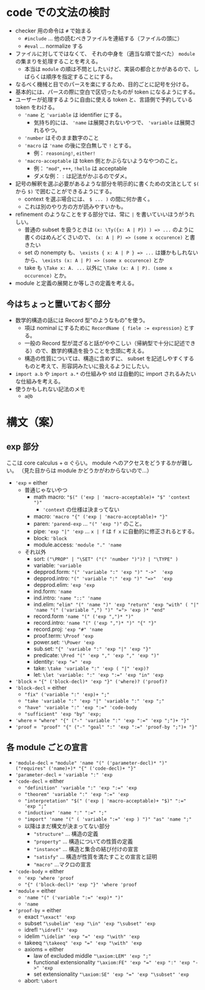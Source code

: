 # code での文法の検討
- checker 用の命令は `#` で始まる
  - `#include` ... 他の読むべきファイルを連結する（ファイルの頭に）
  - `#eval` ... normalize する
- ファイルに対してではなくて、 それの中身を（適当な順で並べた） `module` の集まりを処理することを考える。
  - 本当は `module` の順は不問としたいけど、実装の都合とかがあるので、しばらくは順序を指定することにする。
- なるべく機械と目でのパースを楽にするため、目的ごとに記号を分ける。
- 基本的には、パースの際に空白で区切ったものが token になるようにする。
- ユーザーが処理するように自由に使える token と、言語側で予約している token をわける。
  - `'name` と `'variable` は identifier にする。
    - 気持ち的には、 `'name` は展開されないやつで、 `'variable` は展開されるやつ。
  - `'number` はそのまま数字のこと
  - `'macro` は `'name` の後に空白無しで `!` とする。
    - 例： `reasoning!`, `either!`
  - `'macro-acceptable` は token 側とかぶらないようなやつのこと。 
    - 例： `"mod"`, `+++`, `!hello` は acceptable
    - ダメな例： `:` は記法がかぶるのでダメ。
- 記号の解釈を選ぶ必要があるような部分を明示的に書くための文法として `$(` から `$)` で囲むことができるようにする。
  - context を選ぶ場合には、 `$ ... )` の間に何か書く。
  - これは別のやり方の方が読みやすいかも。
- refinement のようなことをする部分では、常に `|` を書いていいほうがうれしい。
  - 普通の subset を扱うときは `(x: \Ty({x: A | P}) ) => ...` のように書くのはめんどくさいので、 `(x: A | P) => (some x occurence)` と書きたい
  - set の nonempty も、 `\exists { x: A | P } => ...` は嫌かもしれないから、 `\exists (x: A | P) => (some x occurence)` とか
  - take も `\Take x: A. ...` 以外に `\Take (x: A | P). (some x occurence)` とか。
- module と定義の展開とか等しさの定義を考える。

## 今はちょっと置いておく部分
- 数学的構造の話には Record 型"のようなもの"を使う。
  - 項は nominal にするために `RecordName { fiele := expression}` とする。
  - 一般の Record 型が混ざると話がややこしい（帰納型で十分に記述できる）ので、数学的構造を扱うことを念頭に考える。
  - 構造の性質については、構造に含めずに、 subset を記述しやすくするものと考えて、形容詞みたいに扱えるようにしたい。
- `import a.b` や `import a.*` の仕組みや std は自動的に import されるみたいな仕組みを考える。
- 使うかもしれない記法のメモ
  - `a@b`

# 構文（案）
## exp 部分
ここは core calculus + α ぐらい。
module へのアクセスをどうするかが難しい。
（見た目からは module かどうかがわからないので...）

- `'exp` = either
  - 普通じゃないやつ
    - math macro: `"$(" ('exp | 'macro-acceptable)+ "$" 'context ")"`
      - `'context` の仕様は決まってない
    - macro: `'macro "{" ('exp | 'macro-acceptable)+ "}"`
    - paren: `'parend-exp` ... `"(" 'exp ")"` のこと。
    - pipe: `'exp "|" 'exp` ... `x | f` は `f x` に自動的に修正されるとする。
    - block: `'block`
    - module.access: `'module "." 'name`
  - それ以外
    - sort: `("\PROP" | "\SET" ("(" 'number ")")? | "\TYPE" )`
    - variable: `'variable`
    - depprod.form: `"(" 'variable ":" 'exp ")" "->"  'exp`
    - depprod.intro: `"(" 'variable ":" 'exp ")" "=>"  'exp`
    - depprod.elim: `'exp 'exp`
    - ind.form: `'name`
    - ind.intro: `'name "::" 'name`
    - ind.elim: `"elim" "(" 'name ")" 'exp "return" 'exp "with" ( "|" 'name "(" ('variable ",") ")" "="> 'exp )* "end"`
    - record.form ``'name "(" ('exp ",")* ")"``
    - record.intro: `'name "(" ('exp ",")* ")" "{" "}"`
    - record.proj: `'exp "#" 'name`
    - proof.term: `\Proof 'exp`
    - power.set: `'\Power 'exp`
    - sub.set: `"{" 'variable ":" 'exp "|" 'exp "}"`
    - predicate: `\Pred "(" 'exp "," 'exp "," 'exp ")"`
    - identity: `'exp "=" 'exp`
    - take: `\take 'variable ":" 'exp ( "|" 'exp)?`
    - let: `\let 'variable: ":" 'exp ":=" 'exp "in" 'exp`
- `'block` = `"{" ('block-decl)* 'exp "}" ('where)? ('proof)?`
- `'block-decl` =  either
  - `"fix" ('variable ":" 'exp)+ ";"`
  - `"take 'variable ":" 'exp "|" 'variable ":" 'exp ";"`
  - `"have" 'variable ":" 'exp ":=" 'code-body`
  - `"sufficient" 'exp "by" 'exp;`
- `'where` = `"where" "{" ("-" 'variable ":" 'exp ":=" 'exp ";")+ "}"`
- `'proof` = ` "proof" "{" ("-" "goal" ":" 'exp ":=" 'proof-by ";")+ "}"`

## 各 module ごとの宣言
- `'module-decl` = `"module" 'name "(" ('parameter-decl)* ")" ("requires" ('name)+)* "{" ('code-decl)+ "}"`
- `'parameter-decl` = `'variable ":" 'exp`
- `'code-decl` = either
  - `"definition" 'variable ":" 'exp ":=" 'exp`
  - `"theorem" 'variable ":" 'exp ":=" 'exp`
  - `"interpretation" "$(" ('exp | 'macro-acceptable)+ "$)" ":=" 'exp ";"`
  - `"inductive" 'name ":" ":=" ";"`
  - `"import" 'name "(" ( 'variable ":=" 'exp ) ")" "as" 'name ";"`
  - 以降はまだ構文が決まってない部分
    - `"structure"` ... 構造の定義
    - `"property"` ... 構造についての性質の定義
    - `"instance"` ... 構造と集合の結び付けの宣言
    - `"satisfy"` ... 構造が性質を満たすことの宣言と証明
    - `"macro"` ...マクロの宣言
- `'code-body` = either
  - `'exp 'where 'proof`
  - `"{" ('block-decl)* 'exp "}" 'where 'proof`
- `'module` = either
  - `'name "(" ('variable ":=" 'exp)* ")"`
  - `'name`
- `'proof-by` = either
  - exact `"\exact" 'exp`
  - subset `"\subelim" 'exp "\in" 'exp "\subset" 'exp`
  - idrefl `"\idrefl" 'exp`
  - idelim `"\idelim" 'exp "=" 'exp "\with" 'exp`
  - takeeq `"\takeeq" 'exp "=" 'exp "\with" 'exp`
  - axioms = either
    - law of excluded middle `"\axiom:LEM" 'exp ";"`
    - functional extensionality `"\axiom:FE" 'exp "=" 'exp ":" 'exp "->" 'exp`
    - set extensionality `"\axiom:SE" 'exp "=" 'exp "\subset" 'exp `
  - abort: `\abort`
